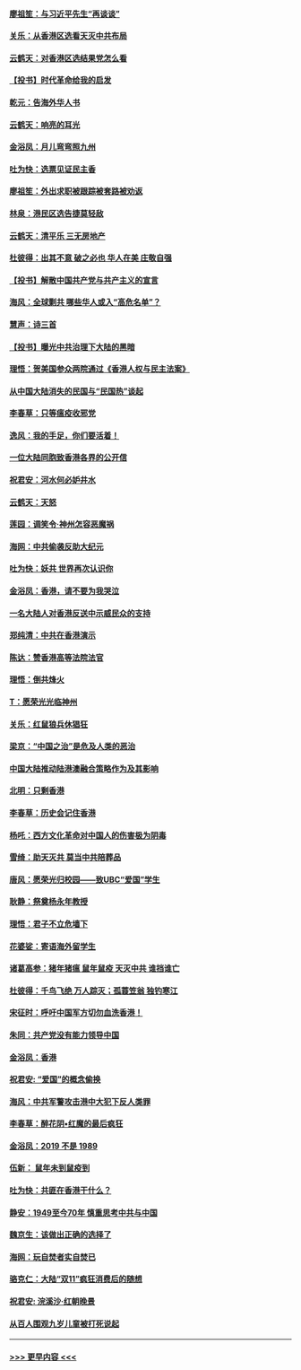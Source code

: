 #### [廖祖笙：与习近平先生“再谈谈”](../pages/nsc993/n11687005.md?t=11282111) 
#### [关乐：从香港区选看天灭中共布局](../pages/nsc993/n11686647.md?t=11282111) 
#### [云鹤天：对香港区选结果党怎么看](../pages/nsc993/n11686216.md?t=11282111) 
#### [【投书】时代革命给我的启发](../pages/nsc993/n11684287.md?t=11282111) 
#### [乾元：告海外华人书](../pages/nsc993/n11684044.md?t=11282111) 
#### [云鹤天：响亮的耳光](../pages/nsc993/n11684254.md?t=11282111) 
#### [金浴凤：月儿弯弯照九州](../pages/nsc993/n11684231.md?t=11282111) 
#### [吐为快：选票见证民主香](../pages/nsc993/n11684206.md?t=11282111) 
#### [廖祖笙：外出求职被跟踪被套路被劝返](../pages/nsc993/n11683874.md?t=11282111) 
#### [林泉：港民区选告捷莫轻敌](../pages/nsc993/n11683930.md?t=11282111) 
#### [云鹤天：清平乐 三无房地产](../pages/nsc993/n11681521.md?t=11282111) 
#### [杜彼得：出其不意 破之必也 华人在美 庄敬自强](../pages/nsc993/n11679554.md?t=11282111) 
#### [【投书】解散中国共产党与共产主义的宣言](../pages/nsc993/n11679177.md?t=11282111) 
#### [海风：全球剿共 哪些华人或入“高危名单”？](../pages/nsc993/n11678617.md?t=11282111) 
#### [慧声：诗三首](../pages/nsc993/n11678848.md?t=11282111) 
#### [【投书】曝光中共治理下大陆的黑暗](../pages/nsc993/n11678674.md?t=11282111) 
#### [理悟：贺美国参众两院通过《香港人权与民主法案》](../pages/nsc993/n11678104.md?t=11282111) 
#### [从中国大陆消失的民国与“民国热”谈起](../pages/nsc993/n11678075.md?t=11282111) 
#### [李春草：只等瘟疫收邪党](../pages/nsc993/n11677308.md?t=11282111) 
#### [逸风：我的手足，你们要活着！](../pages/nsc993/n11676352.md?t=11282111) 
#### [一位大陆同胞致香港各界的公开信](../pages/nsc993/n11675761.md?t=11282111) 
#### [祝君安：河水何必妒井水](../pages/nsc993/n11675746.md?t=11282111) 
#### [云鹤天：天怒](../pages/nsc993/n11675718.md?t=11282111) 
#### [莲园：调笑令‧神州怎容恶魔祸](../pages/nsc993/n11675648.md?t=11282111) 
#### [海网：中共偷袭反助大纪元](../pages/nsc993/n11673515.md?t=11282111) 
#### [吐为快：妖共 世界再次认识你](../pages/nsc993/n11673506.md?t=11282111) 
#### [金浴凤：香港，请不要为我哭泣](../pages/nsc993/n11673248.md?t=11282111) 
#### [一名大陆人对香港反送中示威民众的支持](../pages/nsc993/n11672615.md?t=11282111) 
#### [郑纯清：中共在香港演示](../pages/nsc993/n11670539.md?t=11282111) 
#### [陈达：赞香港高等法院法官](../pages/nsc993/n11669542.md?t=11282111) 
#### [理悟：倒共烽火](../pages/nsc993/n11668844.md?t=11282111) 
#### [T：愿荣光光临神州](../pages/nsc993/n11668421.md?t=11282111) 
#### [关乐：红鼠狼兵休猖狂](../pages/nsc993/n11668378.md?t=11282111) 
#### [梁京：“中国之治”是危及人类的恶治](../pages/nsc993/n11668328.md?t=11282111) 
#### [中国大陆推动陆港澳融合策略作为及其影响](../pages/nsc993/n11668157.md?t=11282111) 
#### [北明：只剩香港](../pages/nsc993/n11668002.md?t=11282111) 
#### [李春草：历史会记住香港](../pages/nsc993/n11667927.md?t=11282111) 
#### [杨吒：西方文化革命对中国人的伤害极为阴毒](../pages/nsc993/n11664521.md?t=11282111) 
#### [雪绮：助天灭共 莫当中共陪葬品](../pages/nsc993/n11662650.md?t=11282111) 
#### [唐风：愿荣光归校园——致UBC“爱国”学生](../pages/nsc993/n11662194.md?t=11282111) 
#### [耿静：祭奠杨永年教授](../pages/nsc993/n11662514.md?t=11282111) 
#### [理悟：君子不立危墙下](../pages/nsc993/n11662172.md?t=11282111) 
#### [花婆娑：寄语海外留学生](../pages/nsc993/n11662121.md?t=11282111) 
#### [诸葛高参：猪年猪瘟 鼠年鼠疫 天灭中共 谁挡谁亡](../pages/nsc993/n11661980.md?t=11282111) 
#### [杜彼得：千鸟飞绝 万人踪灭；孤蓑笠翁 独钓寒江](../pages/nsc993/n11661170.md?t=11282111) 
#### [宋征时：呼吁中国军方切勿血洗香港！](../pages/nsc993/n11415318.md?t=11282111) 
#### [朱同：共产党没有能力领导中国](../pages/nsc993/n11660421.md?t=11282111) 
#### [金浴凤：香港](../pages/nsc993/n11660419.md?t=11282111) 
#### [祝君安: “爱国”的概念偷换](../pages/nsc993/n11659706.md?t=11282111) 
#### [海风：中共军警攻击港中大犯下反人类罪](../pages/nsc993/n11659632.md?t=11282111) 
#### [李春草：醉花阴•红魔的最后疯狂](../pages/nsc993/n11659287.md?t=11282111) 
#### [金浴凤：2019 不是 1989](../pages/nsc993/n11657663.md?t=11282111) 
#### [伍新： 鼠年未到鼠疫到](../pages/nsc993/n11655098.md?t=11282111) 
#### [吐为快：共匪在香港干什么？](../pages/nsc993/n11654891.md?t=11282111) 
#### [静安：1949至今70年 慎重思考中共与中国](../pages/nsc993/n11651244.md?t=11282111) 
#### [魏京生：该做出正确的选择了](../pages/nsc993/n11653084.md?t=11282111) 
#### [海网：玩自焚者实自焚已](../pages/nsc993/n11652423.md?t=11282111) 
#### [骆克仁：大陆“双11”疯狂消费后的随想](../pages/nsc993/n11652305.md?t=11282111) 
#### [祝君安: 浣溪沙·红朝晚景](../pages/nsc993/n11652258.md?t=11282111) 
#### [从百人围观九岁儿童被打死说起](../pages/nsc993/n11651030.md?t=11282111) 

----
#### [ >>> 更早内容 <<< ](../indexes/nsc993-earlier.md)
